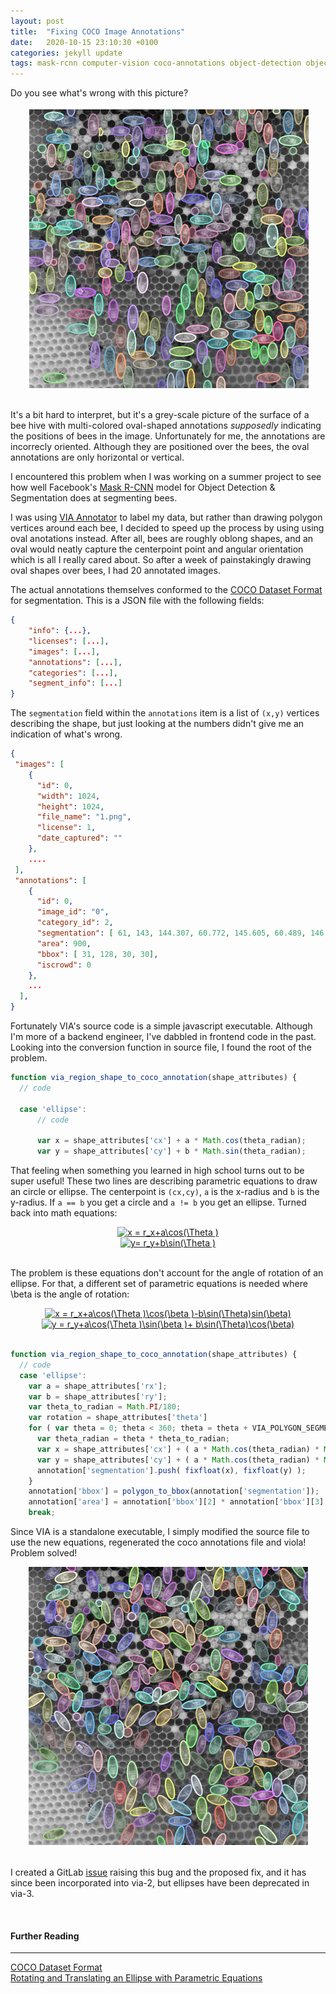 ```yaml
---
layout: post
title:  "Fixing COCO Image Annotations"
date:   2020-10-15 23:10:30 +0100
categories: jekyll update
tags: mask-rcnn computer-vision coco-annotations object-detection object-segmentation
---
```


Do you see what's wrong with this picture? 

<div style="text-align:center">
<img src="/images/via_wrong.png"/>
</div>
&nbsp;

It's a bit hard to interpret, but it's a grey-scale picture of the surface of a bee hive with multi-colored oval-shaped
annotations _supposedly_ indicating the positions of bees in the image. Unfortunately for
me, the annotations are incorrecly oriented. Although they are positioned over the bees, the oval annotations are only horizontal or vertical.

I encountered this problem when I was working on a summer project to see how well 
Facebook's [Mask R-CNN](https://github.com/matterport/Mask_RCNN) model for Object
Detection & Segmentation does at segmenting bees. 

I was using [VIA Annotator](http://www.robots.ox.ac.uk/~vgg/software/via/) to label my data, but rather than drawing polygon vertices around each bee, I decided to speed up the process by using using oval anotations instead. After all, bees are roughly oblong shapes, and an oval would neatly capture the centerpoint point and angular orientation which is all I really cared about. So after a week of painstakingly drawing oval shapes over bees, I had 20 annotated images.

The actual annotations themselves conformed to the [COCO Dataset Format](https://www.immersivelimit.com/tutorials/create-coco-annotations-from-scratch/#coco-dataset-format) for segmentation. This is a JSON file with the following fields:

```json
{
    "info": {...},
    "licenses": [...],
    "images": [...],
    "annotations": [...],
    "categories": [...],
    "segment_info": [...]
}
```
The `segmentation` field within the `annotations` item is a list of `(x,y)` vertices describing the shape, but just looking at the numbers didn't give me an indication of what's wrong.
```json
{
 "images": [
    {
      "id": 0,
      "width": 1024,
      "height": 1024,
      "file_name": "1.png",
      "license": 1,
      "date_captured": ""
    },
    ....
 ],
 "annotations": [
    {
      "id": 0,
      "image_id": "0",
      "category_id": 2,
      "segmentation": [ 61, 143, 144.307, 60.772, 145.605, 60.489, 146.882 ... ],
      "area": 900,
      "bbox": [ 31, 128, 30, 30],
      "iscrowd": 0
    },
    ...
  ],
}
```
Fortunately VIA's source code is a simple javascript executable. Although I'm more of a backend engineer, I've dabbled in frontend code in the past.
 Looking into the conversion function in source file, I found the root of the problem. 

```javascript
function via_region_shape_to_coco_annotation(shape_attributes) {
  // code
  
  case 'ellipse':
      // code

      var x = shape_attributes['cx'] + a * Math.cos(theta_radian);
      var y = shape_attributes['cy'] + b * Math.sin(theta_radian);

```

That feeling when something you learned in high school turns out to be super useful! These two lines are describing parametric equations to draw an circle or ellipse. The centerpoint is `(cx,cy)`, `a` is the x-radius and `b` is the y-radius. If `a == b` you get a circle and `a != b` you get an ellipse. Turned back into math equations: 

<div style="text-align:center">
<a href="https://www.codecogs.com/eqnedit.php?latex=x&space;=&space;r_x&plus;a\cos(\Theta&space;)" target="_blank"><img src="https://latex.codecogs.com/gif.latex?x&space;=&space;r_x&plus;a\cos(\Theta&space;)" title="x = r_x+a\cos(\Theta )" /></a><br/>
<a href="https://www.codecogs.com/eqnedit.php?latex=y=&space;r_y&plus;b\sin(\Theta&space;)" target="_blank"><img src="https://latex.codecogs.com/gif.latex?y=&space;r_y&plus;b\sin(\Theta&space;)" title="y= r_y+b\sin(\Theta )" /></a>
</div>
&nbsp;

The problem is these equations don't account for the angle of rotation of an ellipse. For that, a different set of parametric equations is needed where \beta is the angle of rotation:

<div style="text-align:center">
<a href="https://www.codecogs.com/eqnedit.php?latex=x&space;=&space;r_x&plus;a\cos(\Theta&space;)\cos(\beta&space;)-b\sin(\Theta)sin(\beta)" target="_blank"><img src="https://latex.codecogs.com/gif.latex?x&space;=&space;r_x&plus;a\cos(\Theta&space;)\cos(\beta&space;)-b\sin(\Theta)sin(\beta)" title="x = r_x+a\cos(\Theta )\cos(\beta )-b\sin(\Theta)sin(\beta)" /></a><br/>
<a href="https://www.codecogs.com/eqnedit.php?latex=y&space;=&space;r_y&plus;a\cos(\Theta&space;)\sin(\beta&space;)&plus;&space;b\sin(\Theta)\cos(\beta)" target="_blank"><img src="https://latex.codecogs.com/gif.latex?y&space;=&space;r_y&plus;a\cos(\Theta&space;)\sin(\beta&space;)&plus;&space;b\sin(\Theta)\cos(\beta)" title="y = r_y+a\cos(\Theta )\sin(\beta )+ b\sin(\Theta)\cos(\beta)" /></a>
</div>
&nbsp;

```javascript
function via_region_shape_to_coco_annotation(shape_attributes) {
  // code
  case 'ellipse':
    var a = shape_attributes['rx'];
    var b = shape_attributes['ry'];
    var theta_to_radian = Math.PI/180;
    var rotation = shape_attributes['theta']
    for ( var theta = 0; theta < 360; theta = theta + VIA_POLYGON_SEGMENT_SUBTENDED_ANGLE ) {
      var theta_radian = theta * theta_to_radian; 
      var x = shape_attributes['cx'] + ( a * Math.cos(theta_radian) * Math.cos(rotation) ) - ( b * Math.sin(theta_radian) * Math.sin(rotation));
      var y = shape_attributes['cy'] + ( a * Math.cos(theta_radian) * Math.sin(rotation) ) + ( b * Math.sin(theta_radian) * Math.cos(rotation));
      annotation['segmentation'].push( fixfloat(x), fixfloat(y) );
    }    
    annotation['bbox'] = polygon_to_bbox(annotation['segmentation']);
    annotation['area'] = annotation['bbox'][2] * annotation['bbox'][3];
    break;

```
Since VIA is a standalone executable, I simply modified the source file to use the new equations, regenerated the coco annotations file and viola! Problem solved!


<div style="text-align:center">
<img src="/images/via_right.png" />
</div>
&nbsp;

I created a GitLab [issue](https://gitlab.com/vgg/via/-/issues/215) raising this bug and the proposed fix, and it has since been incorporated into via-2, but ellipses have been deprecated in via-3. 

&nbsp;

#### Further Reading
---
[COCO Dataset Format](https://www.immersivelimit.com/tutorials/create-coco-annotations-from-scratch/#coco-dataset-format)  
[Rotating and Translating an Ellipse with Parametric Equations](https://www.youtube.com/watch?v=Xuj8gY6He5w)

